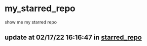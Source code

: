 # my_starred_repo
show me my starred repo

update at 02/17/22 16:16:47 in [starred_repo](./index.html)
---

